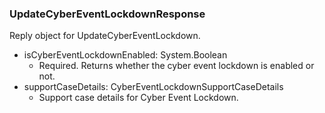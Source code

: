 ### UpdateCyberEventLockdownResponse
Reply object for UpdateCyberEventLockdown.

- isCyberEventLockdownEnabled: System.Boolean
  - Required. Returns whether the cyber event lockdown is enabled or not.
- supportCaseDetails: CyberEventLockdownSupportCaseDetails
  - Support case details for Cyber Event Lockdown.
